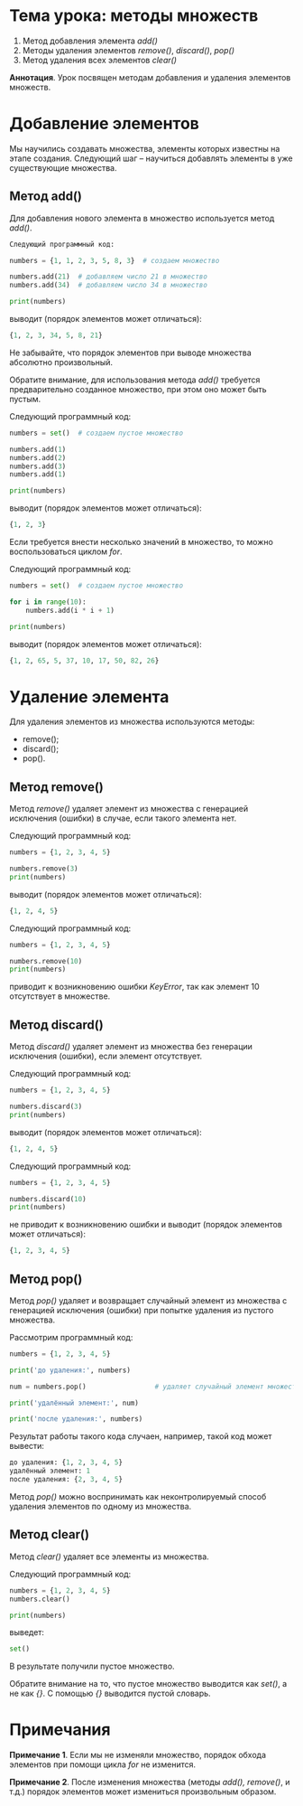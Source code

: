 # Тема урока: методы множеств

1. Метод добавления элемента _add()_
2. Методы удаления элементов _remove()_, _discard()_, _pop()_
3. Метод удаления всех элементов _clear()_

**Аннотация**. Урок посвящен методам добавления и удаления элементов множеств.

# Добавление элементов

Мы научились создавать множества, элементы которых известны на этапе создания. Следующий шаг – научиться добавлять элементы в уже существующие множества.

## Метод add()

Для добавления нового элемента в множество используется метод _add()_.

```python
Следующий программный код:

numbers = {1, 1, 2, 3, 5, 8, 3}  # создаем множество

numbers.add(21)  # добавляем число 21 в множество
numbers.add(34)  # добавляем число 34 в множество

print(numbers)
```

выводит (порядок элементов может отличаться):

```python
{1, 2, 3, 34, 5, 8, 21}
```

Не забывайте, что порядок элементов при выводе множества абсолютно произвольный.

Обратите внимание, для использования метода _add()_ требуется предварительно созданное множество, при этом оно может быть пустым.

Следующий программный код:

```python
numbers = set()  # создаем пустое множество

numbers.add(1)
numbers.add(2)
numbers.add(3)
numbers.add(1)

print(numbers)
```

выводит (порядок элементов может отличаться):

```python
{1, 2, 3}
```

Если требуется внести несколько значений в множество, то можно воспользоваться циклом _for_.

Следующий программный код:

```python
numbers = set()  # создаем пустое множество

for i in range(10):
    numbers.add(i * i + 1)

print(numbers)
```

выводит (порядок элементов может отличаться):

```python
{1, 2, 65, 5, 37, 10, 17, 50, 82, 26}
```

# Удаление элемента

Для удаления элементов из множества используются методы:

- remove();
- discard();
- pop().

## Метод remove()

Метод _remove()_ удаляет элемент из множества с генерацией исключения (ошибки) в случае, если такого элемента нет.

Следующий программный код:

```python
numbers = {1, 2, 3, 4, 5}

numbers.remove(3)
print(numbers)
```

выводит (порядок элементов может отличаться):

```python
{1, 2, 4, 5}
```

Следующий программный код:

```python
numbers = {1, 2, 3, 4, 5}

numbers.remove(10)
print(numbers)
```

приводит к возникновению ошибки _KeyError_, так как элемент 10 отсутствует в множестве.

## Метод discard()

Метод _discard()_ удаляет элемент из множества без генерации исключения (ошибки), если элемент отсутствует.

Следующий программный код:

```python
numbers = {1, 2, 3, 4, 5}

numbers.discard(3)
print(numbers)
```

выводит (порядок элементов может отличаться):

```python
{1, 2, 4, 5}
```

Следующий программный код:

```python
numbers = {1, 2, 3, 4, 5}

numbers.discard(10)
print(numbers)
```

не приводит к возникновению ошибки и выводит (порядок элементов может отличаться):

```python
{1, 2, 3, 4, 5}
```

## Метод pop()

Метод _pop()_ удаляет и возвращает случайный элемент из множества с генерацией исключения (ошибки) при попытке удаления из пустого множества.

Рассмотрим программный код:

```python
numbers = {1, 2, 3, 4, 5}

print('до удаления:', numbers)

num = numbers.pop()                 # удаляет случайный элемент множества возвращая его

print('удалённый элемент:', num)

print('после удаления:', numbers)
```

Результат работы такого кода случаен, например, такой код может вывести:

```python
до удаления: {1, 2, 3, 4, 5}
удалённый элемент: 1
после удаления: {2, 3, 4, 5}
```

Метод _pop()_ можно воспринимать как неконтролируемый способ удаления элементов по одному из множества.

## Метод clear()

Метод _clear()_ удаляет все элементы из множества.

Следующий программный код:

```python
numbers = {1, 2, 3, 4, 5}
numbers.clear()

print(numbers)
```

выведет:

```python
set()
```

В результате получили пустое множество.

Обратите внимание на то, что пустое множество выводится как _set()_, а не как _{}_. С помощью _{}_ выводится пустой словарь.

# Примечания

**Примечание 1**. Если мы не изменяли множество, порядок обхода элементов при помощи цикла _for_ не изменится.

**Примечание 2**. После изменения множества (методы _add(), remove()_, и т.д.) порядок элементов может измениться произвольным образом.
